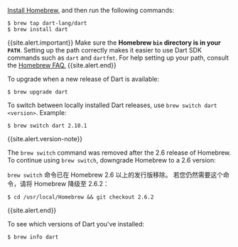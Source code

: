 [Install Homebrew,](https://brew.sh)
and then run the following commands:

```terminal
$ brew tap dart-lang/dart
$ brew install dart
```
{{site.alert.important}}
  Make sure the **Homebrew `bin` directory is in your `PATH`**. Setting up the
  path correctly makes it easier to use Dart SDK commands such as `dart` and
  `dartfmt`. For help setting up your path, consult the [Homebrew
  FAQ.](https://docs.brew.sh/FAQ)
{{site.alert.end}}

To upgrade when a new release of Dart is available:

```terminal
$ brew upgrade dart
```

To switch between locally installed Dart releases, use
`brew switch dart <version>`. Example:

```terminal
$ brew switch dart 2.10.1
```

{{site.alert.version-note}}

  The `brew switch` command was removed
  after the 2.6 release of Homebrew.
  To continue using `brew switch`,
  downgrade Homebrew to a 2.6 version:

  `brew switch` 命令已在 Homebrew 2.6 以上的发行版移除。
  若您仍然需要这个命令，请将 Homebrew 降级至 2.6.2：

  ```terminal
  $ cd /usr/local/Homebrew && git checkout 2.6.2
  ```

{{site.alert.end}}

To see which versions of Dart you've installed:

```terminal
$ brew info dart
```
